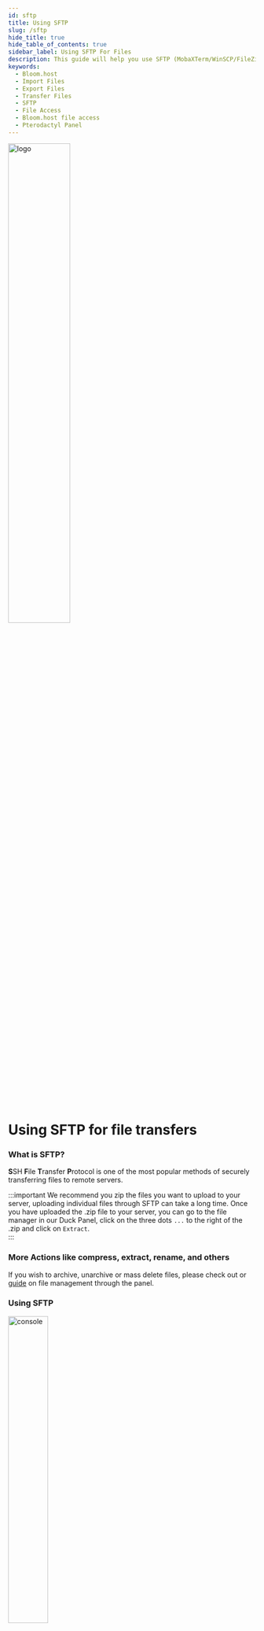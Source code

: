```yaml
---
id: sftp
title: Using SFTP
slug: /sftp
hide_title: true
hide_table_of_contents: true
sidebar_label: Using SFTP For Files
description: This guide will help you use SFTP (MobaXTerm/WinSCP/FileZilla) to transfer files.
keywords:
  - Bloom.host
  - Import Files
  - Export Files
  - Transfer Files
  - SFTP
  - File Access
  - Bloom.host file access
  - Pterodactyl Panel
---
```


<div class="text--center">
<img src="https://bloom.host/logo-white.svg" alt="logo" height="50%" width="50%"/>
<h1>Using SFTP for file transfers</h1>
</div>

### What is SFTP? 
**S**SH **F**ile **T**ransfer **P**rotocol is one of the most popular methods of securely transferring files to remote servers.

:::important
We recommend you zip the files you want to upload to your server, uploading individual files through SFTP can take a long time. Once you have uploaded the .zip file to your server, you can go to the file manager in our Duck Panel, click on the three dots `...` to the right of the .zip and click on `Extract`.  
:::

### More Actions like compress, extract, rename, and others
If you wish to archive, unarchive or mass delete files, please check out or [guide](../using_the_panel/file-manager-controls.md) on file management through the panel.

### Using SFTP

<div class="text--center"><img src={require('../../static/imgs/using_the_panel/sftp/2.png').default} alt="console" height="40%" width="40%" class="float-right"/></div>

There are several so called *SFTP Clients* few of the more popular ones being [WinSCP](https://winscp.net/), [MobaXTerm](https://mobaxterm.mobatek.net/) or [FileZilla](https://filezilla-project.org/). 

To find the login details, navigate to the sidebar of the server, then open the 'Settings' section.

Here you will be able to see your server's SFTP host IP address and port as well as your username! Your SFTP password is the same as your game panel password.
 
*If you have WinSCP installed, you can launch straight away by clicking `Launch SFTP`.*

### Using WinSCP
Firstly, you'll have to download [WinSCP](https://winscp.net/eng/download.php) to your computer. - This should be simple with their installation wizard.

With our new panel, you can simply head over to the [Duck Panel](https://mc.bloom.host/) and click 'Launch SFTP' under 'Settings' on the left side of the screen. You'll simply need to enter your panel password and you are good to go!

<div class="text--center"><img src={require('../../static/imgs/using_the_panel/sftp/3.png').default} alt="console" height="50%" width="50%"/></div>

WinSCP is very similar to your basic Windows Explorer. However, on the right side of the screen (green area) you can see your local files and on the left side (blue area), you can see the remote server's files.
You can drag, drop, rename and delete files as you wish. 

### Using MobaXTerm
Firstly, you'll have to download [MobaXTerm](https://mobaxterm.mobatek.net/download.html). They do have a free edition and also a professional, paid one. - This should be simple with their installation wizard.
 
Once that's done, simply launch the application. Right-click on the left side of the screen and click 'New Session'!
Here, select 'SFTP' in the middle.

<div class="text--center"><img src={require('../../static/imgs/using_the_panel/sftp/4.png').default} alt="console"/></div>

You'll have to enter your host's IP, port and SFTP username (as discussed above). Once that's done, simply click 'Ok'.
 
You'll be asked for your panel password. By default, this password will be stored.

<div class="text--center"><img src={require('../../static/imgs/using_the_panel/sftp/5.png').default} alt="console" height="50%" width="50%"/></div>

On the left side (green area) of your screen, you can see your local file tree and files and on the left side (blue area) you can see your remote files.
You can drag, drop, rename and delete files as you wish.